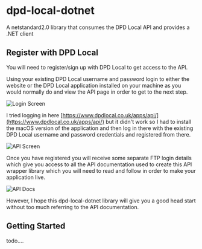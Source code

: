 # dpd-local-dotnet

A netstandard2.0 library that consumes the DPD Local API and provides a .NET client

## Register with DPD Local

You will need to register/sign up with DPD Local to get access to the API.

Using your existing DPD Local username and password login to either the website or the DPD Local application installed on your machine as you would normally do and view the API page in order to get to the next step.

![Login Screen](dpd-login-screen.png)

I tried logging in here [https://www.dpdlocal.co.uk/apps/api/](https://www.dpdlocal.co.uk/apps/api/) but it didn't work so I had to install the macOS version of the application and then log in there with the existing DPD Local username and password credentials and registered from there.

![API Screen](dpd-api-screen.png)

Once you have registered you will receive some separate FTP login details which give you access to all the API documentation used to create this API wrapper library which you will need to read and follow in order to make your application live.

![API Docs](dpd-pdf-spec-screenshot.png)

However, I hope this dpd-local-dotnet library will give you a good head start without too much referring to the API documentation.

## Getting Started

todo....
